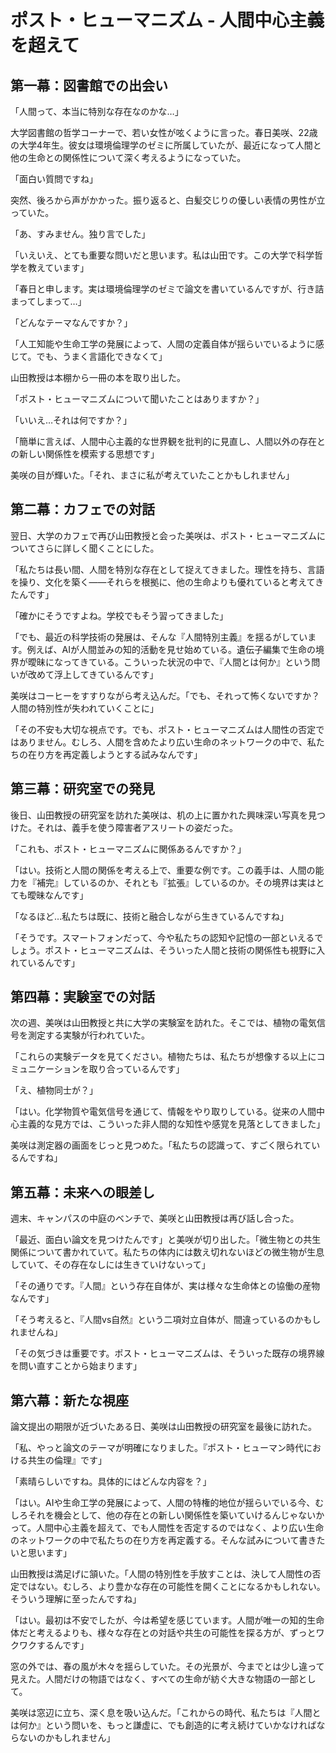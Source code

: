 # ポスト・ヒューマニズム - 人間中心主義を超えて

## 第一幕：図書館での出会い

「人間って、本当に特別な存在なのかな…」

大学図書館の哲学コーナーで、若い女性が呟くように言った。春日美咲、22歳の大学4年生。彼女は環境倫理学のゼミに所属していたが、最近になって人間と他の生命との関係性について深く考えるようになっていた。

「面白い質問ですね」

突然、後ろから声がかかった。振り返ると、白髪交じりの優しい表情の男性が立っていた。

「あ、すみません。独り言でした」

「いえいえ、とても重要な問いだと思います。私は山田です。この大学で科学哲学を教えています」

「春日と申します。実は環境倫理学のゼミで論文を書いているんですが、行き詰まってしまって…」

「どんなテーマなんですか？」

「人工知能や生命工学の発展によって、人間の定義自体が揺らいでいるように感じて。でも、うまく言語化できなくて」

山田教授は本棚から一冊の本を取り出した。

「ポスト・ヒューマニズムについて聞いたことはありますか？」

「いいえ…それは何ですか？」

「簡単に言えば、人間中心主義的な世界観を批判的に見直し、人間以外の存在との新しい関係性を模索する思想です」

美咲の目が輝いた。「それ、まさに私が考えていたことかもしれません」

## 第二幕：カフェでの対話

翌日、大学のカフェで再び山田教授と会った美咲は、ポスト・ヒューマニズムについてさらに詳しく聞くことにした。

「私たちは長い間、人間を特別な存在として捉えてきました。理性を持ち、言語を操り、文化を築く――それらを根拠に、他の生命よりも優れていると考えてきたんです」

「確かにそうですよね。学校でもそう習ってきました」

「でも、最近の科学技術の発展は、そんな『人間特別主義』を揺るがしています。例えば、AIが人間並みの知的活動を見せ始めている。遺伝子編集で生命の境界が曖昧になってきている。こういった状況の中で、『人間とは何か』という問いが改めて浮上してきているんです」

美咲はコーヒーをすすりながら考え込んだ。「でも、それって怖くないですか？人間の特別性が失われていくことに」

「その不安も大切な視点です。でも、ポスト・ヒューマニズムは人間性の否定ではありません。むしろ、人間を含めたより広い生命のネットワークの中で、私たちの在り方を再定義しようとする試みなんです」

## 第三幕：研究室での発見

後日、山田教授の研究室を訪れた美咲は、机の上に置かれた興味深い写真を見つけた。それは、義手を使う障害者アスリートの姿だった。

「これも、ポスト・ヒューマニズムに関係あるんですか？」

「はい。技術と人間の関係を考える上で、重要な例です。この義手は、人間の能力を『補完』しているのか、それとも『拡張』しているのか。その境界は実はとても曖昧なんです」

「なるほど…私たちは既に、技術と融合しながら生きているんですね」

「そうです。スマートフォンだって、今や私たちの認知や記憶の一部といえるでしょう。ポスト・ヒューマニズムは、そういった人間と技術の関係性も視野に入れているんです」

## 第四幕：実験室での対話

次の週、美咲は山田教授と共に大学の実験室を訪れた。そこでは、植物の電気信号を測定する実験が行われていた。

「これらの実験データを見てください。植物たちは、私たちが想像する以上にコミュニケーションを取り合っているんです」

「え、植物同士が？」

「はい。化学物質や電気信号を通じて、情報をやり取りしている。従来の人間中心主義的な見方では、こういった非人間的な知性や感覚を見落としてきました」

美咲は測定器の画面をじっと見つめた。「私たちの認識って、すごく限られているんですね」

## 第五幕：未来への眼差し

週末、キャンパスの中庭のベンチで、美咲と山田教授は再び話し合った。

「最近、面白い論文を見つけたんです」と美咲が切り出した。「微生物との共生関係について書かれていて。私たちの体内には数え切れないほどの微生物が生息していて、その存在なしには生きていけないって」

「その通りです。『人間』という存在自体が、実は様々な生命体との協働の産物なんです」

「そう考えると、『人間vs自然』という二項対立自体が、間違っているのかもしれませんね」

「その気づきは重要です。ポスト・ヒューマニズムは、そういった既存の境界線を問い直すことから始まります」

## 第六幕：新たな視座

論文提出の期限が近づいたある日、美咲は山田教授の研究室を最後に訪れた。

「私、やっと論文のテーマが明確になりました。『ポスト・ヒューマン時代における共生の倫理』です」

「素晴らしいですね。具体的にはどんな内容を？」

「はい。AIや生命工学の発展によって、人間の特権的地位が揺らいでいる今、むしろそれを機会として、他の存在との新しい関係性を築いていけるんじゃないかって。人間中心主義を超えて、でも人間性を否定するのではなく、より広い生命のネットワークの中で私たちの在り方を再定義する。そんな試みについて書きたいと思います」

山田教授は満足げに頷いた。「人間の特別性を手放すことは、決して人間性の否定ではない。むしろ、より豊かな存在の可能性を開くことになるかもしれない。そういう理解に至ったんですね」

「はい。最初は不安でしたが、今は希望を感じています。人間が唯一の知的生命体だと考えるよりも、様々な存在との対話や共生の可能性を探る方が、ずっとワクワクするんです」

窓の外では、春の風が木々を揺らしていた。その光景が、今までとは少し違って見えた。人間だけの物語ではなく、すべての生命が紡ぐ大きな物語の一部として。

美咲は窓辺に立ち、深く息を吸い込んだ。「これからの時代、私たちは『人間とは何か』という問いを、もっと謙虚に、でも創造的に考え続けていかなければならないのかもしれません」
